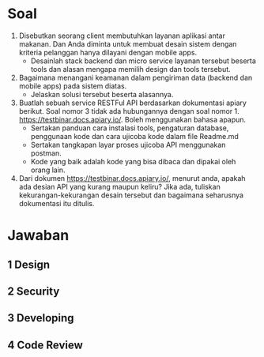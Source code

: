 # Soal
1. Disebutkan seorang client membutuhkan layanan aplikasi antar makanan. Dan Anda
diminta untuk membuat desain sistem dengan kriteria pelanggan hanya dilayani dengan mobile apps.
    - Desainlah stack backend dan micro service layanan tersebut beserta tools dan alasan mengapa memilih design dan tools tersebut.
2. Bagaimana menangani keamanan dalam pengiriman data (backend dan mobile apps) pada sistem diatas.
    - Jelaskan solusi tersebut beserta alasannya.
3. Buatlah sebuah service RESTFul API berdasarkan dokumentasi apiary berikut. Soal nomor 3 tidak ada hubungannya dengan soal nomor 1. https://testbinar.docs.apiary.io/. Boleh menggunakan bahasa apapun.
    - Sertakan panduan cara instalasi tools, pengaturan database, penggunaan kode dan cara ujicoba kode dalam file Readme.md
    - Sertakan tangkapan layar proses ujicoba API menggunakan postman.
    - Kode yang baik adalah kode yang bisa dibaca dan dipakai oleh orang lain.
4. Dari dokumen https://testbinar.docs.apiary.io/, menurut anda, apakah ada desian API yang kurang maupun keliru? Jika ada, tuliskan kekurangan-kekurangan desain tersebut dan bagaimana seharusnya dokumentasi itu ditulis.

# Jawaban

## 1 Design

## 2 Security

## 3 Developing

## 4 Code Review
